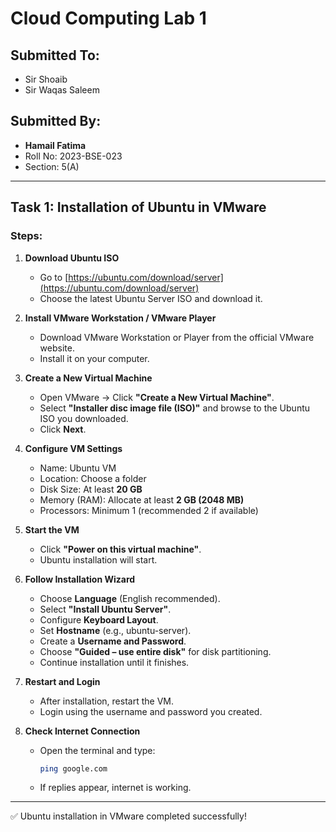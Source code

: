 
# Cloud Computing Lab 1

## Submitted To:
- Sir Shoaib
- Sir Waqas Saleem

## Submitted By:
- **Hamail Fatima**  
- Roll No: 2023-BSE-023  
- Section: 5(A)  

---

## Task 1: Installation of Ubuntu in VMware

### Steps:

1. **Download Ubuntu ISO**
   - Go to [https://ubuntu.com/download/server](https://ubuntu.com/download/server)
   - Choose the latest Ubuntu Server ISO and download it.

2. **Install VMware Workstation / VMware Player**
   - Download VMware Workstation or Player from the official VMware website.
   - Install it on your computer.

3. **Create a New Virtual Machine**
   - Open VMware → Click **"Create a New Virtual Machine"**.
   - Select **"Installer disc image file (ISO)"** and browse to the Ubuntu ISO you downloaded.
   - Click **Next**.

4. **Configure VM Settings**
   - Name: Ubuntu VM
   - Location: Choose a folder
   - Disk Size: At least **20 GB**
   - Memory (RAM): Allocate at least **2 GB (2048 MB)**
   - Processors: Minimum 1 (recommended 2 if available)

5. **Start the VM**
   - Click **"Power on this virtual machine"**.
   - Ubuntu installation will start.

6. **Follow Installation Wizard**
   - Choose **Language** (English recommended).
   - Select **"Install Ubuntu Server"**.
   - Configure **Keyboard Layout**.
   - Set **Hostname** (e.g., ubuntu-server).
   - Create a **Username and Password**.
   - Choose **"Guided – use entire disk"** for disk partitioning.
   - Continue installation until it finishes.

7. **Restart and Login**
   - After installation, restart the VM.
   - Login using the username and password you created.

8. **Check Internet Connection**
   - Open the terminal and type:
     ```bash
     ping google.com
     ```
   - If replies appear, internet is working.

---

✅ Ubuntu installation in VMware completed successfully!

```
